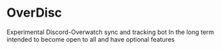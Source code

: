 # OverDisc
Experimental Discord-Overwatch sync and tracking bot
In the long term intended to become open to all and have optional features
